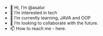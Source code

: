 - 👋 Hi, I’m @asalur
- 👀 I’m interested in tech
- 🌱 I’m currently learning, JAVA and OOP
- 💞️ I’m looking to collaborate with the future.
- 📫 How to reach me - here. 

<!---
asalur/asalur is a ✨ special ✨ repository because its `README.md` (this file) appears on your GitHub profile.
You can click the Preview link to take a look at your changes.
--->
